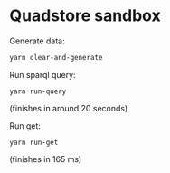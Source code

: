 # Quadstore sandbox

Generate data:

```sh
yarn clear-and-generate
```

Run sparql query:

```
yarn run-query
```

(finishes in around 20 seconds)

Run get:

```
yarn run-get
```

(finishes in 165 ms)
